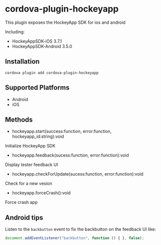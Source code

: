 # cordova-plugin-hockeyapp

This plugin exposes the HockeyApp SDK for ios and android

Including:

* HockeyAppSDK-iOS 3.7.1
* HockeyAppSDK-Android 3.5.0

## Installation

    cordova plugin add cordova-plugin-hockeyapp

## Supported Platforms

- Android
- iOS

## Methods

- hockeyapp.start(success:function, error:function, hockeyapp_id:string):void

Initialize HockeyApp SDK

- hockeyapp.feedback(sucess:function, error:function):void

Display tester feedback UI

- hockeyapp.checkForUpdate(sucess:function, error:function):void

Check for a new vesion

- hockeyapp.forceCrash():void

Force crash app

## Android tips

Listen to the `backbutton` event to fix the backbutton on the feedback UI like:

```javascript
document.addEventListener("backbutton", function () { }, false);
```
